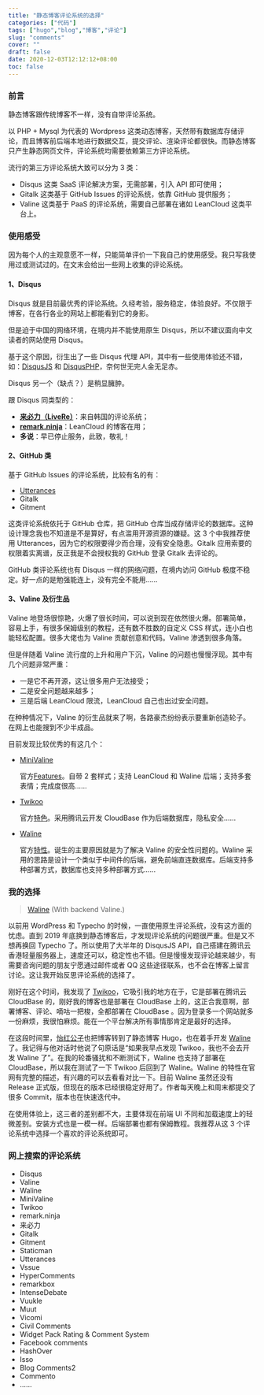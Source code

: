 ```yaml
---
title: "静态博客评论系统的选择"
categories: ["代码"]
tags: ["hugo","blog","博客","评论"]
slug: "comments"
cover: ""
draft: false
date: 2020-12-03T12:12:12+08:00
toc: false
---
```


### 前言

静态博客跟传统博客不一样，没有自带评论系统。

以 PHP + Mysql 为代表的 Wordpress 这类动态博客，天然带有数据库存储评论，而且博客前后端本地进行数据交互，提交评论、渲染评论都很快。而静态博客只产生静态网页文件，评论系统均需要依赖第三方评论系统。

流行的第三方评论系统大致可以分为 3 类：

- Disqus 这类 SaaS 评论解决方案，无需部署，引入 API 即可使用；
- Gitalk 这类基于 GitHub Issues 的评论系统，依靠 GitHub 提供服务；
- Valine 这类基于 PaaS 的评论系统，需要自己部署在诸如 LeanCloud 这类平台上。

### 使用感受

因为每个人的主观意愿不一样，只能简单评价一下我自己的使用感受。我只写我使用过或测试过的。在文末会给出一些网上收集的评论系统。

#### 1、Disqus

Disqus 就是目前最优秀的评论系统。久经考验，服务稳定，体验良好。不仅限于博客，在各行各业的网站上都能看到它的身影。

但是迫于中国的网络环境，在境内并不能使用原生 Disqus，所以不建议面向中文读者的网站使用 Disqus。

基于这个原因，衍生出了一些 Disqus 代理 API，其中有一些使用体验还不错，如：[DisqusJS](https://github.com/SukkaW/DisqusJS.git) 和 [DisqusPHP](https://github.com/fooleap/disqus-php-api.git)，奈何世无完人金无足赤。

Disqus 另一个（缺点？）是稍显臃肿。

跟 Disqus 同类型的：

- [**来必力（LiveRe）**](https://www.livere.com/)：来自韩国的评论系统；
- [**remark.ninja**](https://remark.ninja/)：LeanCloud 的博客在用；
- **多说**：早已停止服务，此致，敬礼！

#### 2、GitHub 类

基于 GitHub Issues 的评论系统，比较有名的有：

- [Utterances](https://utteranc.es/)
- Gitalk
- Gitment

这类评论系统依托于 GitHub 仓库，把 GitHub 仓库当成存储评论的数据库。这种设计理念我也不知道是不是算好，有点滥用开源资源的嫌疑。这 3 个中我推荐使用 Utterances，因为它的权限要得少而合理，没有安全隐患。Gitalk 应用索要的权限着实离谱，反正我是不会授权我的 GitHub 登录 Gitalk 去评论的。

GitHub 类评论系统也有 Disqus 一样的网络问题，在境内访问 GitHub 极度不稳定。好一点的是勉强能连上，没有完全不能用……

#### 3、Valine 及衍生品

Valine 地登场很惊艳，火爆了很长时间，可以说到现在依然很火爆。部署简单，容易上手，有很多保姆级别的教程，还有数不胜数的自定义 CSS 样式，连小白也能轻松配置。很多大佬也为 Valine 贡献创意和代码。Valine 渗透到很多角落。

但是伴随着 Valine 流行度的上升和用户下沉，Valine 的问题也慢慢浮现。其中有几个问题非常严重：

- 一是它不再开源，这让很多用户无法接受；
- 二是安全问题越来越多；
- 三是后端 LeanCloud 限流，LeanCloud 自己也出过安全问题。

在种种情况下，Valine 的衍生品就来了啊，各路豪杰纷纷表示要重新创造轮子。在网上也能搜到不少半成品。

目前发现比较优秀的有这几个：

- [MiniValine](https://minivaline.js.org) 

  官方[Features](https://minivaline.js.org/docs/cn/#/Features)。自带 2 套样式；支持 LeanCloud 和 Waline 后端；支持多套表情；完成度很高……

- [Twikoo](https://twikoo.js.org)

  官方[特色](https://twikoo.js.org/#%E7%89%B9%E8%89%B2)。采用腾讯云开发 CloudBase 作为后端数据库，隐私安全……

- [Waline](https://waline.js.org)

  官方[特性](https://waline.js.org/#%E7%89%B9%E6%80%A7)。诞生的主要原因就是为了解决 Valine 的安全性问题的。Waline 采用的思路是设计一个类似于中间件的后端，避免前端直连数据库。后端支持多种部署方式，数据库也支持多种部署方式……

### 我的选择

> [Waline](https://waline.js.org) (With backend Valine.)

以前用 WordPress 和 Typecho 的时候，一直使用原生评论系统，没有这方面的忧虑。直到 2019 年底换到静态博客后，才发现评论系统的问题很严重。但是又不想再换回 Typecho 了。所以使用了大半年的 DisqusJS API，自己搭建在腾讯云香港轻量服务器上，速度还可以，稳定性也不错。但是慢慢发现评论越来越少，有需要咨询问题的朋友宁愿通过邮件或者 QQ 这些途径联系，也不会在博客上留言讨论。这让我开始反思评论系统的选择了。

刚好在这个时间，我发现了 [Twikoo](https://twikoo.js.org)，它吸引我的地方在于，它是部署在腾讯云 CloudBase 的，刚好我的博客也是部署在 CloudBase 上的，这正合我意啊，部署博客、评论、嘀咕一把梭，全都部署在 CloudBase 。因为登录多一个网站就多一份麻烦，我很怕麻烦。能在一个平台解决所有事情那肯定是最好的选择。

在这段时间里，[怡红公子](https://imnerd.org)也把博客转到了静态博客 Hugo，也在着手开发 [Waline](https://waline.js.org) 了。我记得与他对话时他说了句原话是“如果我早点发现 Twikoo，我也不会去开发 Waline 了”。在我的轮番骚扰和不断测试下，Waline 也支持了部署在 CloudBase，所以我在测试了一下 Twikoo 后回到了 Waline。Waline 的特性在官网有完整的描述，有兴趣的可以去看看对比一下。目前 Waline 虽然还没有 Release 正式版，但现在的版本已经很稳定好用了。作者每天晚上和周末都提交了很多 Commit，版本也在快速迭代中。

在使用体验上，这三者的差别都不大，主要体现在前端 UI 不同和加载速度上的轻微差别。安装方式也是一模一样。后端部署也都有保姆教程。我推荐从这 3 个评论系统中选择一个喜欢的评论系统即可。

### 网上搜索的评论系统

- Disqus
- Valine
- Waline
- MiniValine
- Twikoo
- remark.ninja
- 来必力
- Gitalk
- Gitment
- Staticman
- Utterances
- Vssue
- HyperComments
- remarkbox
- IntenseDebate
- Vuukle
- Muut
- Vicomi
- Civil Comments
- Widget Pack Rating & Comment System
- Facebook comments
- HashOver
- Isso
- Blog Comments2
- Commento
- ……